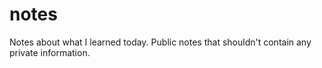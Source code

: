 # notes

Notes about what I learned today. Public notes that shouldn't contain any private information.

